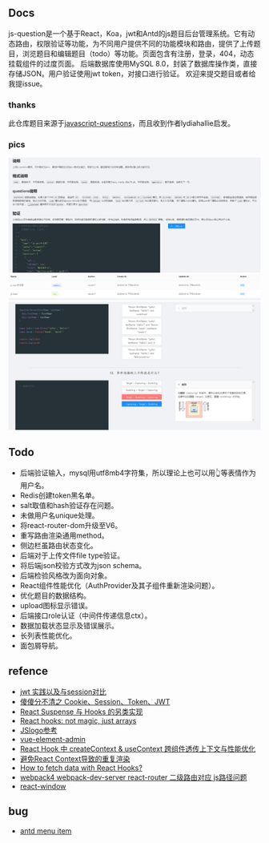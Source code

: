 ## Docs
js-question是一个基于React，Koa，jwt和Antd的js题目后台管理系统。它有动态路由，权限验证等功能，为不同用户提供不同的功能模块和路由，提供了上传题目，浏览题目和编辑题目（todo）等功能。页面包含有注册，登录，404，动态挂载组件的过度页面。
后端数据库使用MySQL 8.0，封装了数据库操作类，直接存储JSON。用户验证使用jwt token，对接口进行验证。
欢迎来提交题目或者给我提issue。

### thanks
此仓库题目来源于[javascript-questions](https://github.com/lydiahallie/javascript-questions)，而且收到作者lydiahallie启发。

### pics
![img](https://github.com/result17/js-questions/blob/master/pics/upload.png?raw=true)
![img](https://github.com/result17/js-questions/blob/master/pics/table.png?raw=true)
![img](https://github.com/result17/js-questions/blob/master/pics/questions.png?raw=true)

## Todo
- 后端验证输入，mysql用utf8mb4字符集，所以理论上也可以用👆等表情作为用户名。
- Redis创建token黑名单。
- salt取值和hash验证存在问题。
- 未做用户名unique处理。
- 将react-router-dom升级至V6。
- 重写路由渲染通用method。
- 侧边栏虽路由状态变化。
- 后端对于上传文件file type验证。
- 将后端json校验方式改为json schema。
- 后端检验风格改为面向对象。
- React组件性能优化（AuthProvider及其子组件重新渲染问题）。
- 优化题目的数据结构。
- upload图标显示错误。
- 后端接口role认证（中间件传递信息ctx）。
- 数据加载状态显示及错误展示。
- 长列表性能优化。
- 面包屑导航。

## refence
- [jwt 实践以及与session对比](https://juejin.im/post/5b532492e51d455d6825c0cc#heading-2)
- [傻傻分不清之 Cookie、Session、Token、JWT](https://juejin.im/post/5e055d9ef265da33997a42cc#heading-10)
- [React Suspense 与 Hooks 的另类实现](http://yoyoyohamapi.me/2019/07/16/React_Suspense%E4%B8%8EHooks%E7%9A%84%E5%8F%A6%E7%B1%BB%E5%AE%9E%E7%8E%B0/)
- [React hooks: not magic, just arrays](https://medium.com/@ryardley/react-hooks-not-magic-just-arrays-cd4f1857236e)
- [JSlogo参考](https://codepen.io/EleftheriaBatsou/pen/EWdrNL/?editors=0100&__cf_chl_jschl_tk__=24205bf332de59b613dc0f29d6f3ec4dc1afc04f-1585648533-0-AbcI-60KnshDzNZt-1IylYNqdy9BGwOPc9xVFaDMj90A82S8rxk_Jow3UZFzSMgAykedF8wDAfRNrxPN6izI2G8fik1LEyNH2hC5kEvPEHWRnmnj3070Q1DaJLpKC6NxPQjwVO4PGW2ZfGQ08KaDQJev8iA2ku6xMcAzkY6NkTZ8kgVk1IpLSSQ69XZM6d3nX1CCrQ_i9y-hGBJljLd5z_Pk1qP7kReI6g1SLy9RYvLnjbUepmXgqHUMxVtezZGhIp6eRXXUf6DJHd9TN6V-h0y_jfd6cWaCVDEqtwG_bzG150auJeE2Jfs-FJi5TBOtf6aMGLvFA57jnWcIWvclabJj8iBIhWVTQzcTND6WnOnjh9VwTmji3LqwMMFxiscG-C559KCkGmRWbj4D5IhrSsg)
- [vue-element-admin](https://github.com/PanJiaChen/vue-element-admin)
- [React Hook 中 createContext & useContext 跨组件透传上下文与性能优化](http://www.ptbird.cn/react-createContex-useContext.html#menu_index_9)
- [避免React Context导致的重复渲染](https://zhuanlan.zhihu.com/p/50336226)
- [How to fetch data with React Hooks?](https://www.robinwieruch.de/react-hooks-fetch-data)
- [webpack4 webpack-dev-server react-router 二级路由对应 js路径问题](https://segmentfault.com/q/1010000020252715/a-1020000020252859)
- [react-window](https://medium.com/%E6%89%8B%E5%AF%AB%E7%AD%86%E8%A8%98/virtualize-long-list-with-react-window-95bac3673a91)

## bug
- [antd menu item](https://github.com/ant-design/ant-design/issues/15724)